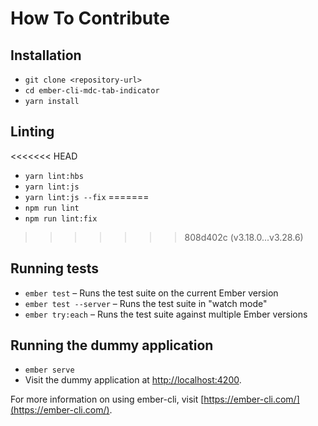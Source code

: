 # How To Contribute

## Installation

* `git clone <repository-url>`
* `cd ember-cli-mdc-tab-indicator`
* `yarn install`

## Linting

<<<<<<< HEAD
* `yarn lint:hbs`
* `yarn lint:js`
* `yarn lint:js --fix`
=======
* `npm run lint`
* `npm run lint:fix`
>>>>>>> 808d402c (v3.18.0...v3.28.6)

## Running tests

* `ember test` – Runs the test suite on the current Ember version
* `ember test --server` – Runs the test suite in "watch mode"
* `ember try:each` – Runs the test suite against multiple Ember versions

## Running the dummy application

* `ember serve`
* Visit the dummy application at [http://localhost:4200](http://localhost:4200).

For more information on using ember-cli, visit [https://ember-cli.com/](https://ember-cli.com/).
